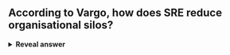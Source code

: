 ## According to Vargo, how does SRE reduce organisational silos?
<details>
<summary><b>Reveal answer</b></summary>
- <b>Sharing </b>ownership and tooling with developers<br>- <b>Measures of availability</b> that force conversations between SRE and development
</details>
